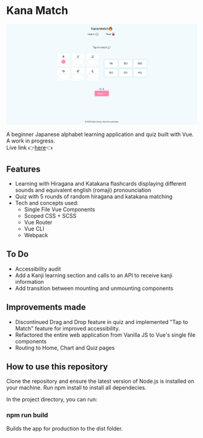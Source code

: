 # Kana Match
![Screenshot](./assets/screenshot.png) 

A beginner Japanese alphabet learning application and quiz built with Vue. A work in progress.  
Live link 👉<a href="https://robinnong.github.io/kana-match/">here</a>👈

## Features
- Learning with Hiragana and Katakana flashcards displaying different sounds and equivalent english (romaji) pronounciation
- Quiz with 5 rounds of random hiragana and katakana matching
- Tech and concepts used: 
    * Single File Vue Components
    * Scoped CSS + SCSS
    * Vue Router
    * Vue CLI
    * Webpack

## To Do
- Accessibility audit
- Add a Kanji learning section and calls to an API to receive kanji information
- Add transition between mounting and unmounting components

## Improvements made
- Discontinued Drag and Drop feature in quiz and implemented "Tap to Match" feature for improved accessibility. 
- Refactored the entire web application from Vanilla JS to Vue's single file components
- Routing to Home, Chart and Quiz pages  

## How to use this repository

Clone the repository and ensure the latest version of Node.js is installed on your machine.
Run npm install to install all dependecies. 

In the project directory, you can run:

### npm run build 
Builds the app for production to the dist folder.  
